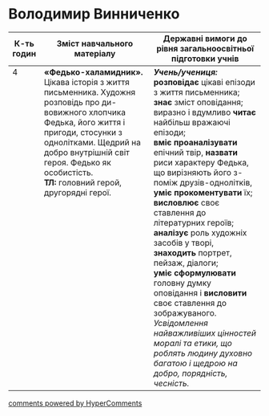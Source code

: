 <div id="hypercomments_widget" class="js-hypercomments-widget invisible"></div>

# Володимир Винниченко

<table>
  <tr>
    <td width="10%" align="center"><b>К-ть годин</b></td>
    <td width="45%" align="center"><b>Зміст навчального матеріалу</b></td>
    <td width="45%" align="center"><b>Державні вимоги до рівня загальноосвітньої підготовки учнів</b></td>
  </tr>
<tbody>
  <tr>
<td width="10%" style="vertical-align:top !important;">4</td>
    <td width="45%" style="vertical-align:top !important;">
<b>«Федько-халамидник».</b> Цікава історія з життя письменника. Художня розповідь про ди-вовижного хлопчика 
Федька, його життя і пригоди, стосунки з однолітками. Щедрий на добро внутрішній світ героя. Федько як особистість. <br>
<b>ТЛ:</b> головний герой, другорядні герої. 
</td>
    <td width="45%" style="vertical-align:top !important;">
<i><b>Учень/учениця:</b></i><br>
<b>розповідає</b> цікаві епізоди з життя письменника; <br>
<b>знає</b> зміст оповідання;<br> 
виразно і вдумливо <b>читає</b> найбільш вражаючі епізоди; <br> 
<b>вміє проаналізувати</b> епічний твір, <b>назвати</b> риси характеру Федька, що вирізняють його з-поміж друзів-однолітків, <b>уміє прокоментувати</b> їх; <br>
<b>висловлює</b> своє ставлення до літературних героїв;<br> 
<b>аналізує</b> роль художніх засобів у творі, <b>знаходить</b> портрет, пейзаж, діалоги;<br> 
<b>уміє сформулювати</b> головну думку оповідання і <b>висловити</b> своє ставлення до зображуваного.<br> 
<i>Усвідомлення найважливіших цінностей моралі та етики, що роблять людину духовно багатою і щедрою на добро, порядність, чесність.</i> </td>
  </tr>
</tbody>
</table>

<div class="js-hypercomments-container">
<a href="http://hypercomments.com" class="hc-link" title="comments widget">comments powered by HyperComments</a>
</div>